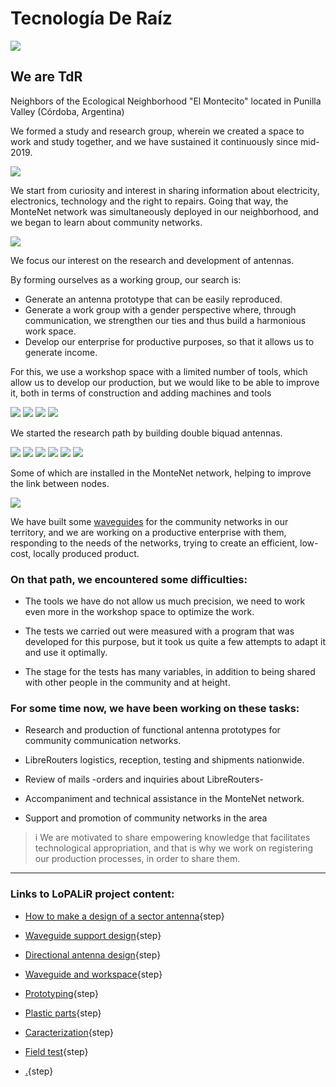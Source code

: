 <!--
SPDX-FileCopyrightText: 2023 Tecnología de Raíz <tecnologiaderaiz@disroot.org>

SPDX-License-Identifier: CC-BY-NC-4.0
-->

# Tecnología De Raíz



![](images/1-TdR_logo.jpeg)




## We are TdR

Neighbors of the Ecological Neighborhood "El Montecito" located in Punilla Valley (Córdoba, Argentina)

We formed a study and research group, wherein we created a space to work and study together, and we have sustained it continuously since mid-2019.



![](images/2-team.jpeg)


We start from curiosity and interest in sharing information about electricity, electronics, technology and the right to repairs. 
Going that way, the MonteNet network was simultaneously deployed in our neighborhood, and we began to learn about community networks.



![](images/3-pablo_antena.jpeg)



We focus our interest on the research and development of antennas.

By forming ourselves as a working group, our search is:

* Generate an antenna prototype that can be easily reproduced.
* Generate a work group with a gender perspective where, through communication, we strengthen our ties and thus build a harmonious work space.
* Develop our enterprise for productive purposes, so that it allows us to generate income.

For this, we use a workshop space with a limited number of tools, which allow us to develop our production, but we would like to be able to improve it, both in terms of construction and adding machines and tools



![](images/4-Pablo_soldando.jpeg)
![](images/5-Sol_soldando.jpeg)
![](images/6-Caro_moladora.jpeg)
![](images/7-Caro_Sol_midiendo.jpeg)



We started the research path by building double biquad antennas.



![](images/8-Bicuad_metal.jpeg)
![](images/9-Bicuad_rusty.jpeg)
![](images/10-Bicuad_side.jpeg)
![](images/11-Bicuad_x_2.jpeg)
![](images/12-Bicuad_impresa.jpg)
![](images/13-Bicuad_en_L.jpg)



Some of which are installed in the MonteNet network, helping to improve the link between nodes.



![](images/14-Antena_Rut.jpg)




We have built some [waveguides](https://tdr.libre.org.ar/paso-a-paso-sectorial/) for the community networks in our territory, and we are working on a productive enterprise with them, responding to the needs of the networks, trying to create an efficient, low-cost, locally produced product.


### On that path, we encountered some difficulties:

* The tools we have do not allow us much precision, we need to work even more in the workshop space to optimize the work.

* The tests we carried out were measured with a program that was developed for this purpose, but it took us quite a few attempts to adapt it and use it optimally.
 
* The stage for the tests has many variables, in addition to being shared with other people in the community and at height.


### For some time now, we have been working on these tasks:

* Research and production of functional antenna prototypes for community communication networks.

* LibreRouters logistics, reception, testing and shipments nationwide.

*  Review of mails -orders and inquiries about LibreRouters-

* Accompaniment and technical assistance in the MonteNet network.

* Support and promotion of community networks in the area


>i We are motivated to share empowering knowledge that facilitates technological appropriation, and that is why we work on registering our production processes, in order to share them.

---
### Links to LoPALiR project content:
 
* [How to make a design of a sector antenna](2-step-by-step-sectorial.md){step}

* [Waveguide support design](3-waveguide-support.md){step}

* [Directional antenna design](4-directional-antenna-design.md){step}

* [Waveguide and workspace](5-waveguide-and-workspace.md){step}

* [Prototyping](6-waveguide-prototype.md){step}

* [Plastic parts](7-plastic-parts.md){step}

* [Caracterization](Caracterization.md){step}

* [Field test](9-Field-test.md){step}

* [.](downloadable_instructions.md){step}